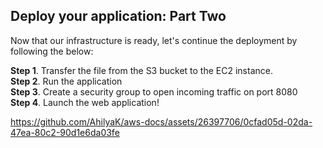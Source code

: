 ## Deploy your application: Part Two

Now that our infrastructure is ready, let's continue the deployment by following the below:

**Step 1**. Transfer the file from the S3 bucket to the EC2 instance.</br>
**Step 2**. Run the application</br>
**Step 3**. Create a security group to open incoming traffic on port 8080</br>
**Step 4**. Launch the web application!

https://github.com/AhilyaK/aws-docs/assets/26397706/0cfad05d-02da-47ea-80c2-90d1e6da03fe



